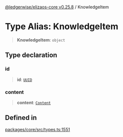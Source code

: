 [@ledgerwise/elizaos-core v0.25.8](../index.md) / KnowledgeItem

# Type Alias: KnowledgeItem

> **KnowledgeItem**: `object`

## Type declaration

### id

> **id**: [`UUID`](UUID.md)

### content

> **content**: [`Content`](../interfaces/Content.md)

## Defined in

[packages/core/src/types.ts:1551](https://github.com/elizaOS/eliza/blob/main/packages/core/src/types.ts#L1551)
